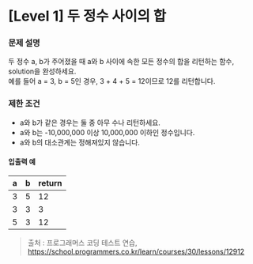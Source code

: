 # [Level 1] 두 정수 사이의 합

### 문제 설명
두 정수 a, b가 주어졌을 때 a와 b 사이에 속한 모든 정수의 합을 리턴하는 함수, solution을 완성하세요.  
예를 들어 a = 3, b = 5인 경우, 3 + 4 + 5 = 12이므로 12를 리턴합니다.

### 제한 조건
- a와 b가 같은 경우는 둘 중 아무 수나 리턴하세요.
- a와 b는 -10,000,000 이상 10,000,000 이하인 정수입니다.
- a와 b의 대소관계는 정해져있지 않습니다.

#### 입출력 예
|a|b|return|
|---|---|---|
|3|5|12|
|3|3|3|
|5|3|12|

>출처 : 프로그래머스 코딩 테스트 연습, https://school.programmers.co.kr/learn/courses/30/lessons/12912

